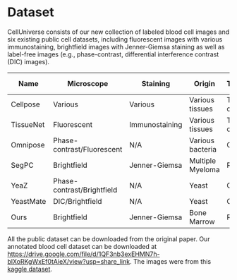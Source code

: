 # Dataset



CellUniverse consists of our new collection of labeled blood cell images and six existing public cell datasets, including fluorescent images with various immunostaining, brightfield images with Jenner-Giemsa staining as well as label-free images (e.g., phase-contrast, differential interference contrast (DIC) images).



| Name      | Microscope                 | Staining       | Origin           | Tonality    | \# Annotations |
| --------- | -------------------------- | -------------- | ---------------- | ----------- | -------------- |
| Cellpose  | Various                    | Various        | Various tissues  | Two-channel | 71,881         |
| TissueNet | Fluorescent                | Immunostaining | Various tissues  | Two-channel | 1,179,772      |
| Omnipose  | Phase-contrast/Fluorescent | N/A            | Various bacteria | Grey        | 41753          |
| SegPC     | Brightfield                | Jenner-Giemsa  | Multiple Myeloma | RGB         | 2459           |
| YeaZ      | Phase-contrast/Brightfield | N/A            | Yeast            | Grey        | 2993/23046     |
| YeastMate | DIC/Brightfield            | N/A            | Yeast            | Grey        | 10206/7885     |
| Ours      | Brightfield                | Jenner-Giemsa  | Bone Marrow      | RGB         | 131,327        |



All the public dataset can be downloaded from the original paper. Our annotated blood cell dataset can be downloaded at https://drive.google.com/file/d/1QF3nb3exEHMN7h-blXoRKgWxEf0tAieX/view?usp=share_link. The images were from this [kaggle dataset](https://www.kaggle.com/datasets/sebastianriechert/bone-marrow-slides-for-leukemia-prediction).